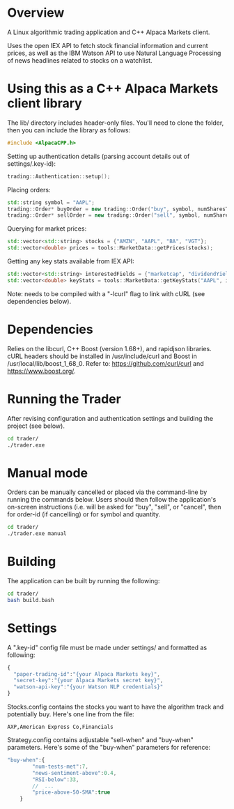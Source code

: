 # Overview
A Linux algorithmic trading application and C++ Alpaca Markets client.

Uses the open IEX API to fetch stock financial information and current prices, as well as the IBM Watson API to use Natural Language Processing of news headlines related to stocks on a watchlist.

# Using this as a C++ Alpaca Markets client library
The lib/ directory includes header-only files. You'll need to clone the folder, then you can include the library as follows:
```C++
#include <AlpacaCPP.h>
```

Setting up authentication details (parsing account details out of settings/.key-id):
```C++
trading::Authentication::setup();
```
Placing orders:
```C++
std::string symbol = "AAPL";
trading::Order* buyOrder = new trading::Order("buy", symbol, numSharesToBuy);
trading::Order* sellOrder = new trading::Order("sell", symbol, numSharesToSell);
```
Querying for market prices:
```C++
std::vector<std::string> stocks = {"AMZN", "AAPL", "BA", "VGT"};
std::vector<double> prices = tools::MarketData::getPrices(stocks);
```
Getting any key stats available from IEX API:
```C++
std::vector<std::string> interestedFields = {"marketcap", "dividendYield", "peRatioHigh"};
std::vector<double> keyStats = tools::MarketData::getKeyStats("AAPL", interestedFields);
```
Note: needs to be compiled with a "-lcurl" flag to link with cURL (see dependencies below).

# Dependencies
Relies on the libcurl, C++ Boost (version 1.68+), and rapidjson libraries.
cURL headers should be installed in /usr/include/curl and Boost in /usr/local/lib/boost_1_68_0.
Refer to: https://github.com/curl/curl and https://www.boost.org/.

# Running the Trader
After revising configuration and authentication settings and building the project (see below).
```bash
cd trader/
./trader.exe
```

# Manual mode
Orders can be manually cancelled or placed via the command-line by running the commands below. Users should then follow the application's on-screen instructions (i.e. will be asked for "buy", "sell", or "cancel", then for order-id (if cancelling) or for symbol and quantity.
```bash
cd trader/
./trader.exe manual
```

# Building
The application can be built by running the following:
```bash
cd trader/
bash build.bash
```

# Settings
A ".key-id" config file must be made under settings/ and formatted as following:
```javascript
{
  "paper-trading-id":"{your Alpaca Markets key}",
  "secret-key":"{your Alpaca Markets secret key}",
  "watson-api-key":"{your Watson NLP credentials}"
}
```
Stocks.config contains the stocks you want to have the algorithm track and potentially buy. 
Here's one line from the file:
```csv
AXP,American Express Co,Financials
```

Strategy.config contains adjustable "sell-when" and "buy-when" parameters.
Here's some of the "buy-when" parameters for reference:
```javascript
"buy-when":{
		"num-tests-met":7,
		"news-sentiment-above":0.4,
		"RSI-below":33,
		//  ...
		"price-above-50-SMA":true
	}
```
